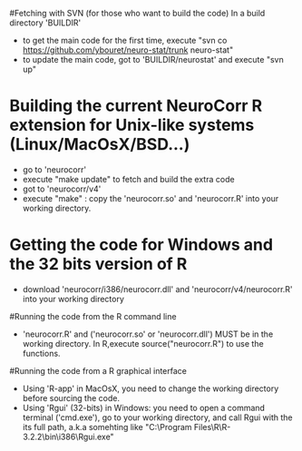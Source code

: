 #Fetching with SVN (for those who want to build the code)
In a build directory 'BUILDIR'
- to get the main code for the first time, execute
"svn co https://github.com/ybouret/neuro-stat/trunk neuro-stat"
- to update the main code, got to 'BUILDIR/neurostat' and execute
"svn up"

# Building the current NeuroCorr R extension for Unix-like systems (Linux/MacOsX/BSD...)
- go to 'neurocorr'
- execute "make update" to fetch and build the extra code
- got to 'neurocorr/v4'
- execute "make" : copy the 'neurocorr.so' and 'neurocorr.R' into your working directory.

# Getting the code for Windows and the 32 bits version of R
- download 'neurocorr/i386/neurocorr.dll' and 'neurocorr/v4/neurocorr.R' into your working directory

#Running the code from the R command line
- 'neurocorr.R' and ('neurocorr.so' or 'neurocorr.dll') MUST be in the working directory. In R,execute source("neurocorr.R") to use the functions.

#Running the code from a R graphical interface
- Using 'R-app' in MacOsX, you need to change the working directory before sourcing the code.
- Using 'Rgui' (32-bits) in Windows: you need to open a command terminal ('cmd.exe'), go to your working directory, and call Rgui with the its full path, a.k.a somehting like "C:\Program Files\R\R-3.2.2\bin\i386\Rgui.exe"

